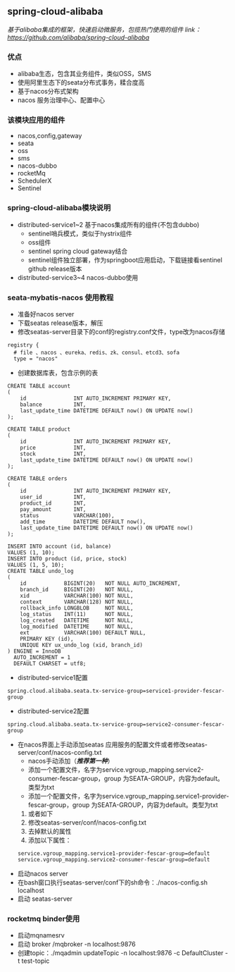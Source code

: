 ## spring-cloud-alibaba
*基于alibaba集成的框架，快速启动微服务，包揽热门使用的组件*
*link：https://github.com/alibaba/spring-cloud-alibaba*
### 优点

- alibaba生态，包含其业务组件，类似OSS，SMS
- 使用阿里生态下的seata分布式事务，糅合度高
- 基于nacos分布式架构
- nacos 服务治理中心、配置中心

### 该模块应用的组件
- nacos,config,gateway
- seata
- oss
- sms
- nacos-dubbo
- rocketMq
- SchedulerX
- Sentinel

### spring-cloud-alibaba模块说明
- distributed-service1~2 基于nacos集成所有的组件(不包含dubbo)
  - sentinel哨兵模式，类似于hystrix组件
  - oss组件
  - sentinel spring cloud gateway结合
  - sentinel组件独立部署，作为springboot应用启动，下载链接看sentinel github release版本
- distributed-service3~4 nacos-dubbo使用

### seata-mybatis-nacos 使用教程
- 准备好nacos server
- 下载seatas release版本，解压
- 修改seatas-server目录下的conf的registry.conf文件，type改为nacos存储
```file
registry {
  # file 、nacos 、eureka、redis、zk、consul、etcd3、sofa
  type = "nacos"
```
- 创建数据库表，包含示例的表
```mysql
CREATE TABLE account
(
    id               INT AUTO_INCREMENT PRIMARY KEY,
    balance          INT,
    last_update_time DATETIME DEFAULT now() ON UPDATE now()
);

CREATE TABLE product
(
    id               INT AUTO_INCREMENT PRIMARY KEY,
    price            INT,
    stock            INT,
    last_update_time DATETIME DEFAULT now() ON UPDATE now()
);

CREATE TABLE orders
(
    id               INT AUTO_INCREMENT PRIMARY KEY,
    user_id          INT,
    product_id       INT,
    pay_amount       INT,
    status           VARCHAR(100),
    add_time         DATETIME DEFAULT now(),
    last_update_time DATETIME DEFAULT now() ON UPDATE now()
);

INSERT INTO account (id, balance)
VALUES (1, 10);
INSERT INTO product (id, price, stock)
VALUES (1, 5, 10);
CREATE TABLE undo_log
(
    id            BIGINT(20)   NOT NULL AUTO_INCREMENT,
    branch_id     BIGINT(20)   NOT NULL,
    xid           VARCHAR(100) NOT NULL,
    context       VARCHAR(128) NOT NULL,
    rollback_info LONGBLOB     NOT NULL,
    log_status    INT(11)      NOT NULL,
    log_created   DATETIME     NOT NULL,
    log_modified  DATETIME     NOT NULL,
    ext           VARCHAR(100) DEFAULT NULL,
    PRIMARY KEY (id),
    UNIQUE KEY ux_undo_log (xid, branch_id)
) ENGINE = InnoDB
  AUTO_INCREMENT = 1
  DEFAULT CHARSET = utf8;
```
- distributed-service1配置
```file
spring.cloud.alibaba.seata.tx-service-group=service1-provider-fescar-group
```
- distributed-service2配置
```file
spring.cloud.alibaba.seata.tx-service-group=service2-consumer-fescar-group
```
- 在nacos界面上手动添加seatas 应用服务的配置文件或者修改seatas-server/conf/nacos-config.txt
    - nacos手动添加（***推荐第一种***）
    - 添加一个配置文件，名字为service.vgroup_mapping.service2-consumer-fescar-group，group
    为SEATA-GROUP，内容为default。类型为txt
    - 添加一个配置文件，名字为service.vgroup_mapping.service1-provider-fescar-group，group
    为SEATA-GROUP，内容为default。类型为txt
    1. 或者如下
    2. 修改seatas-server/conf/nacos-config.txt
    3. 去掉默认的属性
    4. 添加以下属性：
    ```file
    service.vgroup_mapping.service1-provider-fescar-group=default
    service.vgroup_mapping.service2-consumer-fescar-group=default
    ```
- 启动nacos server
- 在bash窗口执行seatas-server/conf下的sh命令：./nacos-config.sh localhost
- 启动 seatas-server

### rocketmq binder使用
- 启动mqnamesrv
- 启动 broker /mqbroker -n localhost:9876
- 创建topic：./mqadmin updateTopic -n localhost:9876 -c DefaultCluster -t test-topic
